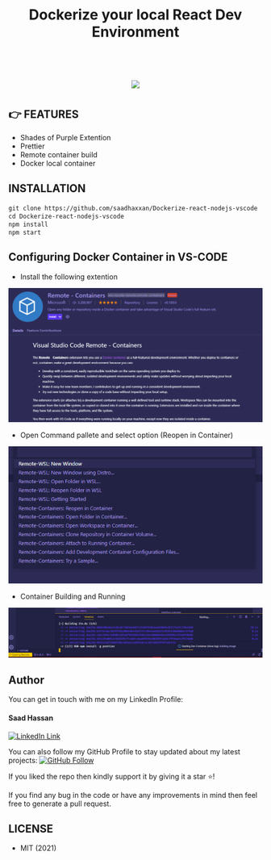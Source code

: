 <div align="center">
	<h1>Dockerize your local React Dev Environment<br><br><br>
	<img src="https://miro.medium.com/max/542/1*yChjVUZWv2pS3eIk6IJFsw.png">
	</h1>
</div>

## 👉 FEATURES
- Shades of Purple Extention
- Prettier
- Remote container build
- Docker local container

##  INSTALLATION

```
git clone https://github.com/saadhaxxan/Dockerize-react-nodejs-vscode
cd Dockerize-react-nodejs-vscode
npm install
npm start
```

## Configuring Docker Container in VS-CODE

- Install the following extention
<div align="center">
	<img src="images/ext.png">
</div>

- Open Command pallete and select option (Reopen in Container)
<div align="center">
  	<img src="images/open.png">
</div>	


- Container Building and Running
<div align="center">
	<img src="images/process.png">
</div>

## Author
You can get in touch with me on my LinkedIn Profile:

#### Saad Hassan
[![LinkedIn Link](https://img.shields.io/badge/Connect-saadhaxxan-blue.svg?logo=linkedin&longCache=true&style=social&label=Connect
)](https://www.linkedin.com/in/saadhaxxan)

You can also follow my GitHub Profile to stay updated about my latest projects: [![GitHub Follow](https://img.shields.io/badge/Connect-saadhaxxan-blue.svg?logo=Github&longCache=true&style=social&label=Follow)](https://github.com/saadhaxxan)

If you liked the repo then kindly support it by giving it a star ⭐!

If you find any bug in the code or have any improvements in mind then feel free to generate a pull request.

## LICENSE
- MIT (2021)
